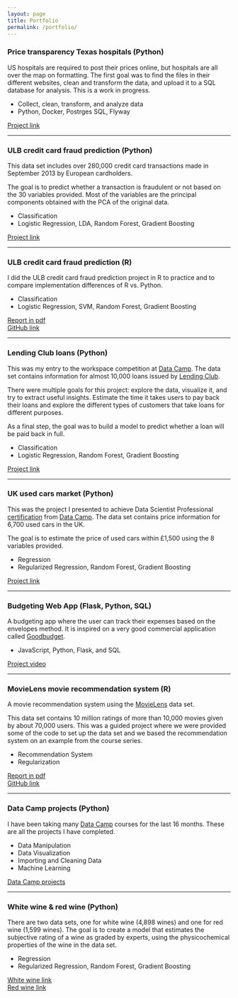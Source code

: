 ```yaml
---
layout: page
title: Portfolio
permalink: /portfolio/
---
```


### Price transparency Texas hospitals (Python)
US hospitals are required to post their prices online, but hospitals are all over the map on formatting. The first goal was to find the files in their different websites, clean and transform the data, and upload it to a SQL database for analysis. This is a work in progress.

* Collect, clean, transform, and analyze data
* Python, Docker, Postrges SQL, Flyway

[Project link][txtrans]

---

### ULB credit card fraud prediction (Python)
This data set includes over 280,000 credit card transactions made in September 2013 by European cardholders.

The goal is to predict whether a transaction is fraudulent or not based on the 30 variables provided. Most of the variables are the principal components obtained with the PCA of the original data.

* Classification
* Logistic Regression, LDA, Random Forest, Gradient Boosting

[Project link][edscc]

---

### ULB credit card fraud prediction (R)
I did the ULB credit card fraud prediction project in R to practice and to compare implementation differences of R vs. Python.

* Classification
* Logistic Regression, SVM, Random Forest, Gradient Boosting

[Report in pdf][gitcc]  
[GitHub link][jQScc]

---

### Lending Club loans (Python)

This was my entry to the workspace competition at [Data Camp][dc]. The data set contains information for almost 10,000 loans issued by [Lending Club][lc]. 

There were multiple goals for this project: explore the data, visualize it, and try to extract useful insights. Estimate the time it takes users to pay back their loans and explore the different types of customers that take loans for different purposes.

As a final step, the goal was to build a model to predict whether a loan will be paid back in full. 

* Classification
* Logistic Regression, Random Forest, Gradient Boosting

[Project link][dcwc]

---

### UK used cars market (Python)

This was the project I presented to achieve Data Scientist Professional [certification][dspc] from [Data Camp][dc]. The data set contains price information for 6,700 used cars in the UK. 

The goal is to estimate the price of used cars within £1,500 using the 8 variables provided.

* Regression
* Regularized Regression, Random Forest, Gradient Boosting

[Project link][toyota]

---

### Budgeting Web App (Flask, Python, SQL)
A budgeting app where the user can track their expenses based on the envelopes method. It is inspired on a very good commercial application called [Goodbudget][gdbgt].

* JavaScript, Python, Flask, and SQL

[Project video][cs50bud]

---

### MovieLens movie recommendation system (R)
A movie recommendation system using the [MovieLens][movielens] data set.

This data set contains 10 million ratings of more than 10,000 movies given by about 70,000 users. This was a guided project where we were provided some of the code to set up the data set and we based the recommendation system on an example from the course series.

* Recommendation System
* Regularization

[Report in pdf][gitmovie]  
[GitHub link][jQSmovie]

---

### Data Camp projects (Python)
I have been taking many [Data Camp][dc] courses for the last 16 months. These are all the projects I have completed.

* Data Manipulation
* Data Visualization
* Importing and Cleaning Data
* Machine Learning

[Data Camp projects][dcproj]

---

### White wine & red wine (Python)
There are two data sets, one for white wine (4,898 wines) and one for red wine (1,599 wines). The goal is to create a model that estimates the subjective rating of a wine as graded by experts, using the physicochemical properties of the wine in the data set.

* Regression
* Regularized Regression, Random Forest, Gradient Boosting

[White wine link][white]  
[Red wine link][red]


[txtrans]: https://github.com/jQSfire125/price-transparency-tx
[edscc]: https://nbviewer.jupyter.org/github/jQSfire125/ULB-Credit-Card-Fraud/blob/main/Capstone-ULB-Credit-Card-Fraud.ipynb
[jQSmovie]: https://github.com/jQSfire125/MovieLens
[gitmovie]: https://github.com/jQSfire125/MovieLens/blob/master/report.pdf
[movielens]: https://grouplens.org/datasets/movielens/10m/
[jQScc]: https://github.com/jQSfire125/CreditCard
[gitcc]: https://github.com/jQSfire125/CreditCard/blob/master/report.pdf
[dc]: https://www.datacamp.com
[lc]: https://www.lendingclub.com
[dcwc]: https://app.datacamp.com/workspace/w/03e54e71-e0c8-450b-a2fd-6449232efdc1
[toyota]: https://nbviewer.jupyter.org/github/jQSfire125/Toyota/blob/main/toyota.ipynb
[dcproj]: https://github.com/jQSfire125/DataCamp-Projects
[white]: https://nbviewer.jupyter.org/github/jQSfire125/Wine/blob/main/Capstone-Wine-White.ipynb
[red]: https://nbviewer.jupyter.org/github/jQSfire125/Wine/blob/main/Capstone-Wine-Red.ipynb
[dspc]: https://www.datacamp.com/certificate/DS0019388936730
[cs50bud]: https://youtu.be/Vg3lJGAUAaU
[gdbgt]: https://goodbudget.com/
